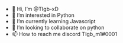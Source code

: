 - 👋 Hi, I’m @TIgb-xD
- 👀 I’m interested in Python
- 🌱 I’m currently learning Javascript
- 💞️ I’m looking to collaborate on python
- 📫 How to reach me discord TIgb_m1#0001

<!---
TIgb-xD/TIgb-xD is a ✨ special ✨ repository because its `README.md` (this file) appears on your GitHub profile.
You can click the Preview link to take a look at your changes.
--->
